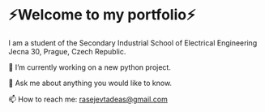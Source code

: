 # ⚡Welcome to my portfolio⚡ 
<!--
**Sparx6/Sparx6** is a ✨ _special_ ✨ repository because its `README.md` (this file) appears on your GitHub profile.

Here are some ideas to get you started:

- 🔭 I’m currently working on ...
- 🌱 I’m currently learning ...
- 👯 I’m looking to collaborate on ...
- 🤔 I’m looking for help with ...
- 💬 Ask me about ...
- 📫 How to reach me: ...
- 😄 Pronouns: ...
- ⚡ Fun fact: ...
-->
I am a student of the Secondary Industrial School of Electrical Engineering Jecna 30, Prague, Czech Republic.

🔭 I’m currently working on a new python project.

💬 Ask me about anything you would like to know.

📫 How to reach me: rasejevtadeas@gmail.com
